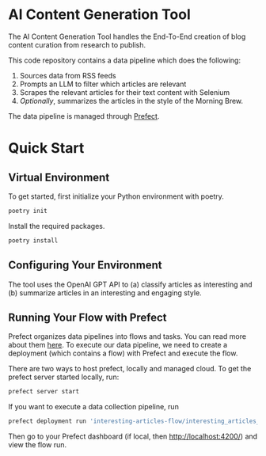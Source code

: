 # AI Content Generation Tool

The AI Content Generation Tool handles the End-To-End creation of blog content curation from research to publish.

This code repository contains a data pipeline which does the following:
1. Sources data from RSS feeds
2. Prompts an LLM to filter which articles are relevant
3. Scrapes the relevant articles for their text content with Selenium
4. *Optionally*, summarizes the articles in the style of the Morning Brew.

The data pipeline is managed through [Prefect](https://www.prefect.io/).

# Quick Start

## Virtual Environment

To get started, first initialize your Python environment with poetry.

```bash
poetry init
```

Install the required packages.
```bash
poetry install
```

## Configuring Your Environment

The tool uses the OpenAI GPT API to (a) classify articles as interesting and (b) summarize articles in an interesting and engaging style. 

## Running Your Flow with Prefect

Prefect organizes data pipelines into flows and tasks. You can read more about them [here](https://docs.prefect.io/2.13.7/concepts/flows/). To execute our data pipeline, we need to create a deployment (which contains a flow) with Prefect and execute the flow. 

There are two ways to host prefect, locally and managed cloud. To get the prefect server started locally, run:

```bash
prefect server start
```

If you want to execute a data collection pipeline, run 
```bash
prefect deployment run 'interesting-articles-flow/interesting_articles_deployment'
```

Then go to your Prefect dashboard (if local, then [http://localhost:4200/](http://localhost:4200)) and view the flow run.

